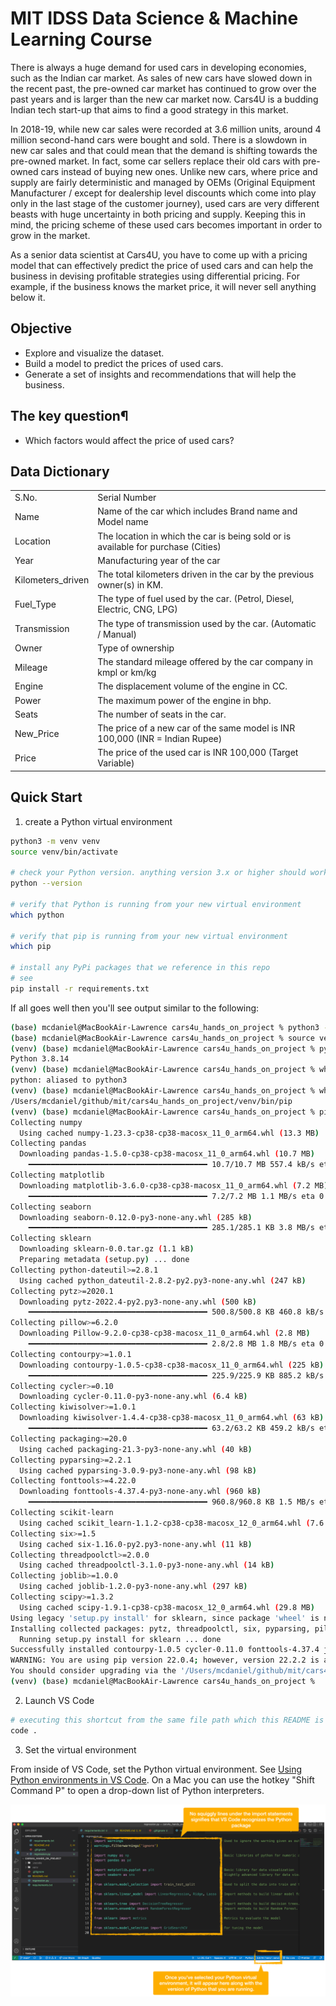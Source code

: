 # MIT IDSS Data Science & Machine Learning Course

There is always a huge demand for used cars in developing economies, such as the Indian car market. As sales of new cars have slowed down in the recent past, the pre-owned car market has continued to grow over the past years and is larger than the new car market now. Cars4U is a budding Indian tech start-up that aims to find a good strategy in this market.

In 2018-19, while new car sales were recorded at 3.6 million units, around 4 million second-hand cars were bought and sold. There is a slowdown in new car sales and that could mean that the demand is shifting towards the pre-owned market. In fact, some car sellers replace their old cars with pre-owned cars instead of buying new ones. Unlike new cars, where price and supply are fairly deterministic and managed by OEMs (Original Equipment Manufacturer / except for dealership level discounts which come into play only in the last stage of the customer journey), used cars are very different beasts with huge uncertainty in both pricing and supply. Keeping this in mind, the pricing scheme of these used cars becomes important in order to grow in the market.

As a senior data scientist at Cars4U, you have to come up with a pricing model that can effectively predict the price of used cars and can help the business in devising profitable strategies using differential pricing. For example, if the business knows the market price, it will never sell anything below it.

## Objective

- Explore and visualize the dataset.
- Build a model to predict the prices of used cars.
- Generate a set of insights and recommendations that will help the business.

## The key question¶

- Which factors would affect the price of used cars?

## Data Dictionary

|   |   |
|---|---|
| S.No.   | Serial Number  |
| Name  | Name of the car which includes Brand name and Model name  |
| Location  | The location in which the car is being sold or is available for purchase (Cities)  |
| Year  | Manufacturing year of the car  |
| Kilometers_driven  | The total kilometers driven in the car by the previous owner(s) in KM.  |
| Fuel_Type  | The type of fuel used by the car. (Petrol, Diesel, Electric, CNG, LPG)  |
| Transmission  | The type of transmission used by the car. (Automatic / Manual)  |
| Owner  | Type of ownership  |
| Mileage  | The standard mileage offered by the car company in kmpl or km/kg  |
| Engine  | The displacement volume of the engine in CC.  |
| Power  | The maximum power of the engine in bhp.  |
| Seats  | The number of seats in the car. |
| New_Price  | The price of a new car of the same model is INR 100,000 (INR = Indian Rupee)  |
| Price  | The price of the used car is INR 100,000 (Target Variable)  |

## Quick Start

1. create a Python virtual environment

  ```bash
  python3 -m venv venv
  source venv/bin/activate

  # check your Python version. anything version 3.x or higher should work fine
  python --version

  # verify that Python is running from your new virtual environment
  which python

  # verify that pip is running from your new virtual environment
  which pip

  # install any PyPi packages that we reference in this repo
  # see 
  pip install -r requirements.txt
  ```

  If all goes well then you'll see output similar to the following:

  ```bash
  (base) mcdaniel@MacBookAir-Lawrence cars4u_hands_on_project % python3 -m venv venv
  (base) mcdaniel@MacBookAir-Lawrence cars4u_hands_on_project % source venv/bin/activate
  (venv) (base) mcdaniel@MacBookAir-Lawrence cars4u_hands_on_project % python --version
  Python 3.8.14
  (venv) (base) mcdaniel@MacBookAir-Lawrence cars4u_hands_on_project % which python
  python: aliased to python3
  (venv) (base) mcdaniel@MacBookAir-Lawrence cars4u_hands_on_project % which pip
  /Users/mcdaniel/github/mit/cars4u_hands_on_project/venv/bin/pip
  (venv) (base) mcdaniel@MacBookAir-Lawrence cars4u_hands_on_project % pip install -r requirements.txt
  Collecting numpy
    Using cached numpy-1.23.3-cp38-cp38-macosx_11_0_arm64.whl (13.3 MB)
  Collecting pandas
    Downloading pandas-1.5.0-cp38-cp38-macosx_11_0_arm64.whl (10.7 MB)
      ━━━━━━━━━━━━━━━━━━━━━━━━━━━━━━━━━━━━━━━━ 10.7/10.7 MB 557.4 kB/s eta 0:00:00
  Collecting matplotlib
    Downloading matplotlib-3.6.0-cp38-cp38-macosx_11_0_arm64.whl (7.2 MB)
      ━━━━━━━━━━━━━━━━━━━━━━━━━━━━━━━━━━━━━━━━ 7.2/7.2 MB 1.1 MB/s eta 0:00:00
  Collecting seaborn
    Downloading seaborn-0.12.0-py3-none-any.whl (285 kB)
      ━━━━━━━━━━━━━━━━━━━━━━━━━━━━━━━━━━━━━━━━ 285.1/285.1 KB 3.8 MB/s eta 0:00:00
  Collecting sklearn
    Downloading sklearn-0.0.tar.gz (1.1 kB)
    Preparing metadata (setup.py) ... done
  Collecting python-dateutil>=2.8.1
    Using cached python_dateutil-2.8.2-py2.py3-none-any.whl (247 kB)
  Collecting pytz>=2020.1
    Downloading pytz-2022.4-py2.py3-none-any.whl (500 kB)
      ━━━━━━━━━━━━━━━━━━━━━━━━━━━━━━━━━━━━━━━━ 500.8/500.8 KB 460.8 kB/s eta 0:00:00
  Collecting pillow>=6.2.0
    Downloading Pillow-9.2.0-cp38-cp38-macosx_11_0_arm64.whl (2.8 MB)
      ━━━━━━━━━━━━━━━━━━━━━━━━━━━━━━━━━━━━━━━━ 2.8/2.8 MB 1.8 MB/s eta 0:00:00
  Collecting contourpy>=1.0.1
    Downloading contourpy-1.0.5-cp38-cp38-macosx_11_0_arm64.whl (225 kB)
      ━━━━━━━━━━━━━━━━━━━━━━━━━━━━━━━━━━━━━━━━ 225.9/225.9 KB 885.2 kB/s eta 0:00:00
  Collecting cycler>=0.10
    Downloading cycler-0.11.0-py3-none-any.whl (6.4 kB)
  Collecting kiwisolver>=1.0.1
    Downloading kiwisolver-1.4.4-cp38-cp38-macosx_11_0_arm64.whl (63 kB)
      ━━━━━━━━━━━━━━━━━━━━━━━━━━━━━━━━━━━━━━━━ 63.2/63.2 KB 459.2 kB/s eta 0:00:00
  Collecting packaging>=20.0
    Using cached packaging-21.3-py3-none-any.whl (40 kB)
  Collecting pyparsing>=2.2.1
    Using cached pyparsing-3.0.9-py3-none-any.whl (98 kB)
  Collecting fonttools>=4.22.0
    Downloading fonttools-4.37.4-py3-none-any.whl (960 kB)
      ━━━━━━━━━━━━━━━━━━━━━━━━━━━━━━━━━━━━━━━━ 960.8/960.8 KB 1.5 MB/s eta 0:00:00
  Collecting scikit-learn
    Using cached scikit_learn-1.1.2-cp38-cp38-macosx_12_0_arm64.whl (7.6 MB)
  Collecting six>=1.5
    Using cached six-1.16.0-py2.py3-none-any.whl (11 kB)
  Collecting threadpoolctl>=2.0.0
    Using cached threadpoolctl-3.1.0-py3-none-any.whl (14 kB)
  Collecting joblib>=1.0.0
    Using cached joblib-1.2.0-py3-none-any.whl (297 kB)
  Collecting scipy>=1.3.2
    Using cached scipy-1.9.1-cp38-cp38-macosx_12_0_arm64.whl (29.8 MB)
  Using legacy 'setup.py install' for sklearn, since package 'wheel' is not installed.
  Installing collected packages: pytz, threadpoolctl, six, pyparsing, pillow, numpy, kiwisolver, joblib, fonttools, cycler, scipy, python-dateutil, packaging, contourpy, scikit-learn, pandas, matplotlib, sklearn, seaborn
    Running setup.py install for sklearn ... done
  Successfully installed contourpy-1.0.5 cycler-0.11.0 fonttools-4.37.4 joblib-1.2.0 kiwisolver-1.4.4 matplotlib-3.6.0 numpy-1.23.3 packaging-21.3 pandas-1.5.0 pillow-9.2.0 pyparsing-3.0.9 python-dateutil-2.8.2 pytz-2022.4 scikit-learn-1.1.2 scipy-1.9.1 seaborn-0.12.0 six-1.16.0 sklearn-0.0 threadpoolctl-3.1.0
  WARNING: You are using pip version 22.0.4; however, version 22.2.2 is available.
  You should consider upgrading via the '/Users/mcdaniel/github/mit/cars4u_hands_on_project/venv/bin/python3.8 -m pip install --upgrade pip' command.
  (venv) (base) mcdaniel@MacBookAir-Lawrence cars4u_hands_on_project % 
  ```

2. Launch VS Code

  ```bash
  # executing this shortcut from the same file path which this README is located *should* simultaneously open VS Code and this project.
  code . 
  ```

3. Set the virtual environment

  From inside of VS Code, set the Python virtual environment. See [Using Python environments in VS Code](https://code.visualstudio.com/docs/python/environments). On a Mac you can use the hotkey "Shift Command P" to open a drop-down list of Python interpreters.

![Python virtual environment](./doc/python-virtual-environment.png "Python Virtual Environment")